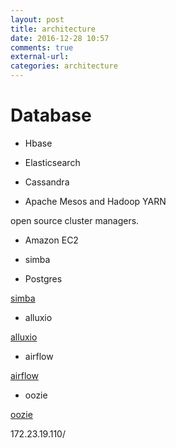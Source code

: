 ```yaml
---
layout: post
title: architecture
date: 2016-12-28 10:57
comments: true
external-url:
categories: architecture
---
```


# Database

- Hbase

- Elasticsearch


- Cassandra


- Apache Mesos and Hadoop YARN

open source cluster managers.


- Amazon EC2


- simba


- Postgres


[simba](http://www.cs.utah.edu/~dongx/simba/)

- alluxio

[alluxio](http://www.alluxio.org/)

- airflow

[airflow](http://airflow.incubator.apache.org/)

- oozie

[oozie](http://oozie.apache.org/)

172.23.19.110/
